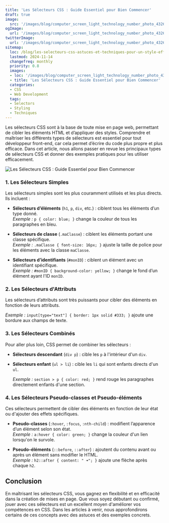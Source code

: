 ```yaml
---
title: 'Les Sélecteurs CSS : Guide Essentiel pour Bien Commencer'
draft: true
image:
  src: '/images/blog/computer_screen_light_technology_number_photo_432627.jpg'
ogImage:
  url: '/images/blog/computer_screen_light_technology_number_photo_432627.jpg'
twitterImage:
  url: '/images/blog/computer_screen_light_technology_number_photo_432627.jpg'
sitemap:
  loc: /blog/les-selecteurs-css-astuces-et-techniques-pour-un-style-efficace
  lastmod: 2024-11-14
  changefreq: monthly
  priority: 0.8
  images:
  - loc: '/images/blog/computer_screen_light_technology_number_photo_432627.jpg'
  - title: 'Les Sélecteurs CSS : Guide Essentiel pour Bien Commencer'
  categories:
  - CSS
  - Web Development
  tags:
  - Selectors
  - Styling
  - Techniques
---
```


Les sélecteurs CSS sont à la base de toute mise en page web, permettant de cibler les éléments HTML et d’appliquer des styles. Comprendre et maîtriser les différents types de sélecteurs est essentiel pour tout développeur front-end, car cela permet d’écrire du code plus propre et plus efficace. Dans cet article, nous allons passer en revue les principaux types de sélecteurs CSS et donner des exemples pratiques pour les utiliser efficacement.

<!--more-->

![Les Sélecteurs CSS : Guide Essentiel pour Bien Commencer](/images/blog/computer_screen_light_technology_number_photo_432627.jpg)

### 1. Les Sélecteurs Simples

Les sélecteurs simples sont les plus couramment utilisés et les plus directs. Ils incluent :

- **Sélecteurs d’éléments** (`h1`, `p`, `div`, etc.) : ciblent tous les éléments d’un type donné.  
  *Exemple :* `p { color: blue; }` change la couleur de tous les paragraphes en bleu.
  
- **Sélecteurs de classe** (`.maClasse`) : ciblent les éléments portant une classe spécifique.  
  *Exemple :* `.maClasse { font-size: 16px; }` ajuste la taille de police pour les éléments avec la classe `maClasse`.

- **Sélecteurs d’identifiants** (`#monID`) : ciblent un élément avec un identifiant spécifique.  
  *Exemple :* `#monID { background-color: yellow; }` change le fond d’un élément ayant l'ID `monID`.

### 2. Les Sélecteurs d'Attributs

Les sélecteurs d’attributs sont très puissants pour cibler des éléments en fonction de leurs attributs.

  *Exemple :* `input[type="text"] { border: 1px solid #333; }` ajoute une bordure aux champs de texte.

### 3. Les Sélecteurs Combinés

Pour aller plus loin, CSS permet de combiner les sélecteurs :

- **Sélecteurs descendant** (`div p`) : cible les `p` à l'intérieur d'un `div`.
- **Sélecteurs enfant** (`ul > li`) : cible les `li` qui sont enfants directs d'un `ul`.

  *Exemple :* `section > p { color: red; }` rend rouge les paragraphes directement enfants d'une section.

### 4. Les Sélecteurs Pseudo-classes et Pseudo-éléments

Ces sélecteurs permettent de cibler des éléments en fonction de leur état ou d'ajouter des effets spécifiques.

- **Pseudo-classes** (`:hover`, `:focus`, `:nth-child`) : modifient l’apparence d’un élément selon son état.  
  *Exemple :* `a:hover { color: green; }` change la couleur d'un lien lorsqu'on le survole.

- **Pseudo-éléments** (`::before`, `::after`) : ajoutent du contenu avant ou après un élément sans modifier le HTML.  
  *Exemple :* `h2::after { content: " ➜"; }` ajoute une flèche après chaque `h2`.

## Conclusion

En maîtrisant les sélecteurs CSS, vous gagnez en flexibilité et en efficacité dans la création de mises en page. Que vous soyez débutant ou confirmé, jouer avec ces sélecteurs est un excellent moyen d'améliorer vos compétences en CSS. Dans les articles à venir, nous approfondirons certains de ces concepts avec des astuces et des exemples concrets.
